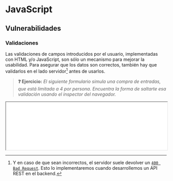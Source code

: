# JavaScript
## Vulnerabilidades

### Validaciones

Las validaciones de campos introducidos por el usuario, implementadas con HTML y/o JavaScript, son sólo un mecanismo para mejorar la usabilidad. Para asegurar que los datos son correctos, también hay que validarlos en el lado servidor[^1] antes de usarlos.

> **❓ Ejercicio:** _El siguiente formulario simula una compra de entradas, que está limitada a 4 por persona. Encuentra la forma de saltarte esa validación usando el inspector del navegador._

<iframe src="./files/validaciones.html" width="100%" height="150" style="background:white;"></iframe>

[^1]: Y en caso de que sean incorrectos, el servidor suele devolver un [`400 Bad Request`](../../tema2/http/respuestas.html#4xx). Esto lo implementaremos cuando desarrollemos un API REST en el backend.